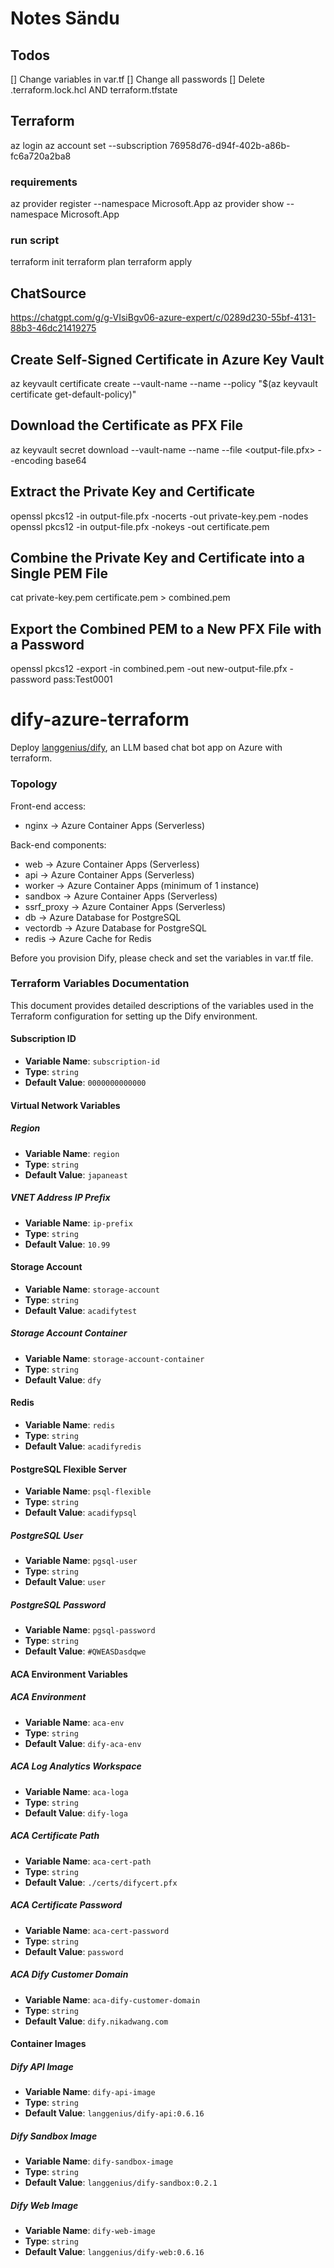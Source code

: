 # Notes Sändu

## Todos
[] Change variables in var.tf
[] Change all passwords
[] Delete .terraform.lock.hcl AND terraform.tfstate

## Terraform
az login
az account set --subscription 76958d76-d94f-402b-a86b-fc6a720a2ba8

### requirements
az provider register --namespace Microsoft.App
az provider show --namespace Microsoft.App

### run script
terraform init
terraform plan
terraform apply

## ChatSource
https://chatgpt.com/g/g-VIsiBgv06-azure-expert/c/0289d230-55bf-4131-88b3-46dc21419275

## Create Self-Signed Certificate in Azure Key Vault
az keyvault certificate create --vault-name <your-key-vault-name> --name <certificate-name> --policy "$(az keyvault certificate get-default-policy)"

## Download the Certificate as PFX File
az keyvault secret download --vault-name <your-key-vault-name> --name <certificate-name> --file <output-file.pfx> --encoding base64

## Extract the Private Key and Certificate
openssl pkcs12 -in output-file.pfx -nocerts -out private-key.pem -nodes
openssl pkcs12 -in output-file.pfx -nokeys -out certificate.pem

## Combine the Private Key and Certificate into a Single PEM File
cat private-key.pem certificate.pem > combined.pem

## Export the Combined PEM to a New PFX File with a Password
openssl pkcs12 -export -in combined.pem -out new-output-file.pfx -password pass:Test0001

# dify-azure-terraform
Deploy [langgenius/dify](https://github.com/langgenius/dify), an LLM based chat bot app on Azure with terraform.

### Topology
Front-end access:
- nginx -> Azure Container Apps (Serverless)

Back-end components:
- web -> Azure Container Apps (Serverless)
- api -> Azure Container Apps (Serverless)
- worker -> Azure Container Apps (minimum of 1 instance)
- sandbox -> Azure Container Apps (Serverless)
- ssrf_proxy -> Azure Container Apps (Serverless)
- db -> Azure Database for PostgreSQL
- vectordb -> Azure Database for PostgreSQL
- redis -> Azure Cache for Redis

Before you provision Dify, please check and set the variables in var.tf file.

### Terraform Variables Documentation

This document provides detailed descriptions of the variables used in the Terraform configuration for setting up the Dify environment.

#### Subscription ID

- **Variable Name**: `subscription-id`
- **Type**: `string`
- **Default Value**: `0000000000000`

#### Virtual Network Variables

##### Region

- **Variable Name**: `region`
- **Type**: `string`
- **Default Value**: `japaneast`

##### VNET Address IP Prefix

- **Variable Name**: `ip-prefix`
- **Type**: `string`
- **Default Value**: `10.99`

#### Storage Account

- **Variable Name**: `storage-account`
- **Type**: `string`
- **Default Value**: `acadifytest`

##### Storage Account Container

- **Variable Name**: `storage-account-container`
- **Type**: `string`
- **Default Value**: `dfy`

#### Redis

- **Variable Name**: `redis`
- **Type**: `string`
- **Default Value**: `acadifyredis`

#### PostgreSQL Flexible Server

- **Variable Name**: `psql-flexible`
- **Type**: `string`
- **Default Value**: `acadifypsql`

##### PostgreSQL User

- **Variable Name**: `pgsql-user`
- **Type**: `string`
- **Default Value**: `user`

##### PostgreSQL Password

- **Variable Name**: `pgsql-password`
- **Type**: `string`
- **Default Value**: `#QWEASDasdqwe`

#### ACA Environment Variables

##### ACA Environment

- **Variable Name**: `aca-env`
- **Type**: `string`
- **Default Value**: `dify-aca-env`

##### ACA Log Analytics Workspace

- **Variable Name**: `aca-loga`
- **Type**: `string`
- **Default Value**: `dify-loga`

##### ACA Certificate Path

- **Variable Name**: `aca-cert-path`
- **Type**: `string`
- **Default Value**: `./certs/difycert.pfx`

##### ACA Certificate Password

- **Variable Name**: `aca-cert-password`
- **Type**: `string`
- **Default Value**: `password`

##### ACA Dify Customer Domain

- **Variable Name**: `aca-dify-customer-domain`
- **Type**: `string`
- **Default Value**: `dify.nikadwang.com`

#### Container Images

##### Dify API Image

- **Variable Name**: `dify-api-image`
- **Type**: `string`
- **Default Value**: `langgenius/dify-api:0.6.16`

##### Dify Sandbox Image

- **Variable Name**: `dify-sandbox-image`
- **Type**: `string`
- **Default Value**: `langgenius/dify-sandbox:0.2.1`

##### Dify Web Image

- **Variable Name**: `dify-web-image`
- **Type**: `string`
- **Default Value**: `langgenius/dify-web:0.6.16`